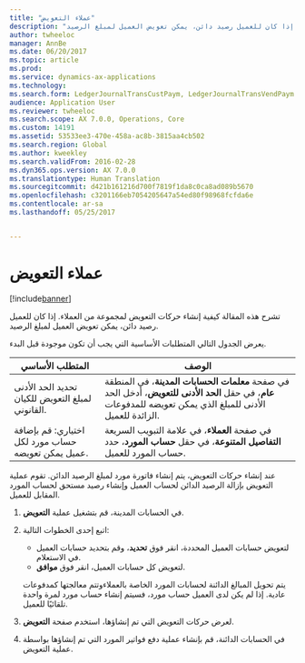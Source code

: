 ```yaml
---
title: "عملاء التعويض"
description: "تشرح هذه المقالة كيفية إنشاء حركات التعويض لمجموعة من العملاء. إذا كان للعميل رصيد دائن، يمكن تعويض العميل لمبلغ الرصيد."
author: twheeloc
manager: AnnBe
ms.date: 06/20/2017
ms.topic: article
ms.prod: 
ms.service: dynamics-ax-applications
ms.technology: 
ms.search.form: LedgerJournalTransCustPaym, LedgerJournalTransVendPaym
audience: Application User
ms.reviewer: twheeloc
ms.search.scope: AX 7.0.0, Operations, Core
ms.custom: 14191
ms.assetid: 53533ee3-470e-458a-ac8b-3815aa4cb502
ms.search.region: Global
ms.author: kweekley
ms.search.validFrom: 2016-02-28
ms.dyn365.ops.version: AX 7.0.0
ms.translationtype: Human Translation
ms.sourcegitcommit: d421b161216d700f7819f1da8c0ca8ad089b5670
ms.openlocfilehash: c3201166eb7054205647a54ed80f98968fcfda6e
ms.contentlocale: ar-sa
ms.lasthandoff: 05/25/2017


---
```


# <a name="reimburse-customers"></a>عملاء التعويض

[!include[banner](../includes/banner.md)]


تشرح هذه المقالة كيفية إنشاء حركات التعويض لمجموعة من العملاء. إذا كان للعميل رصيد دائن، يمكن تعويض العميل لمبلغ الرصيد. 

يعرض الجدول التالي المتطلبات الأساسية التي يجب أن تكون موجودة قبل البدء.

| المتطلب الأساسي                                                            | الوصف                                                                                                                                                                                 |
|-------------------------------------------------------------------------|---------------------------------------------------------------------------------------------------------------------------------------------------------------------------------------------|
| تحديد الحد الأدنى لمبلغ التعويض للكيان القانوني.          | في صفحة **معلمات الحسابات المدينة**، في المنطقة **عام**، في حقل **الحد الأدنى للتعويض**، أدخل الحد الأدنى للمبلغ الذي يمكن تعويضه للمدفوعات الزائدة للعميل. |
| اختياري: قم بإضافة حساب مورد لكل عميل يمكن تعويضه. | في صفحة **العملاء**، في علامة التبويب السريعة **التفاصيل المتنوعة**، في حقل **حساب المورد**، حدد حساب المورد للعميل.                                           |

عند إنشاء حركات التعويض، يتم إنشاء فاتورة مورد لمبلغ الرصيد الدائن. تقوم عملية التعويض بإزالة الرصيد الدائن لحساب العميل وإنشاء رصيد مستحق لحساب المورد المقابل للعميل.

1.  في الحسابات المدينة، قم بتشغيل عملية **التعويض**.
2.  اتبع إحدى الخطوات التالية:
    -   لتعويض حسابات العميل المحددة، انقر فوق **تحديد**، وقم بتحديد حسابات العميل في الاستعلام.
    -   لتعويض كل حسابات العميل، انقر فوق **موافق**.

    يتم تحويل المبالغ الدائنة لحسابات المورد الخاصة بالعملاءوتتم معالجتها كمدفوعات عادية. إذا لم يكن لدى العميل حساب مورد، فسيتم إنشاء حساب مورد لمرة واحدة تلقائيًا للعميل.
3.  لعرض حركات التعويض التي تم إنشاؤها، استخدم صفحة **التعويض**.
4.  في الحسابات الدائنة، قم بإنشاء عملية دفع فواتير المورد التي تم إنشاؤها بواسطة عملية التعويض.





